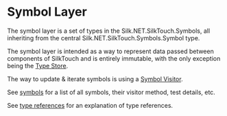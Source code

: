 # Symbol Layer

The symbol layer is a set of types in the Silk.NET.SilkTouch.Symbols, all inheriting from the central Silk.NET.SilkTouch.Symbols.Symbol type.

The symbol layer is intended as a way to represent data passed between components of SilkTouch and is entirely immutable, with the only exception being the [Type Store](./type-store.md).

The way to update & iterate symbols is using a [Symbol Visitor](./symbol-visitor.md).

See [symbols](./symbols/README.md) for a list of all symbols, their visitor method, test details, etc.

See [type references](./type-references.md) for an explanation of type references.

